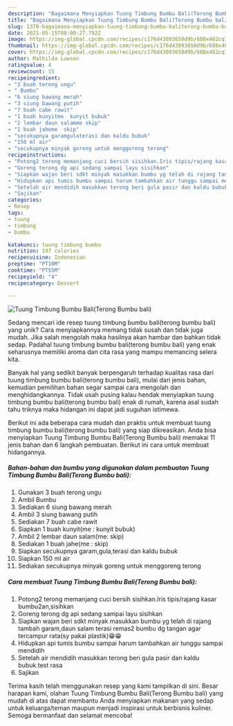 ```yaml
---
description: "Bagaimana Menyiapkan Tuung Timbung Bumbu Bali(Terong Bumbu bali) yang Bikin Ngiler"
title: "Bagaimana Menyiapkan Tuung Timbung Bumbu Bali(Terong Bumbu bali) yang Bikin Ngiler"
slug: 1370-bagaimana-menyiapkan-tuung-timbung-bumbu-baliterong-bumbu-bali-yang-bikin-ngiler
date: 2021-05-15T08:00:27.792Z
image: https://img-global.cpcdn.com/recipes/c176d43093658d9b/680x482cq70/tuung-timbung-bumbu-baliterong-bumbu-bali-foto-resep-utama.jpg
thumbnail: https://img-global.cpcdn.com/recipes/c176d43093658d9b/680x482cq70/tuung-timbung-bumbu-baliterong-bumbu-bali-foto-resep-utama.jpg
cover: https://img-global.cpcdn.com/recipes/c176d43093658d9b/680x482cq70/tuung-timbung-bumbu-baliterong-bumbu-bali-foto-resep-utama.jpg
author: Mathilda Lawson
ratingvalue: 4
reviewcount: 15
recipeingredient:
- "3 buah terong ungu"
- " Bumbu"
- "6 siung bawang merah"
- "3 siung bawang putih"
- "7 buah cabe rawit"
- "1 buah kunyitme  kunyit bubuk"
- "2 lembar daun salamme skip"
- "1 buah jaheme  skip"
- "secukupnya garamgulaterasi dan kaldu bubuk"
- "150 ml air"
- "secukupnya minyak goreng untuk menggoreng terong"
recipeinstructions:
- "Potong2 terong memanjang cuci bersih sisihkan.Iris tipis/rajang kasar bumbu2an,sisihkan"
- "Goreng terong dg api sedang sampai layu sisihkan"
- "Siapkan wajan beri sdkt minyak masukkan bumbu yg telah di rajang tambah garam,daun salam terasi remas2 bumbu dg tangan agar tercampur rata(sy pakai plastik)😁😁"
- "Hidupkan api tumis bumbu sampai harum tambahkan air tunggu sampai mendidih"
- "Setelah air mendidih masukkan terong beri gula pasir dan kaldu bubuk.test rasa"
- "Sajikan"
categories:
- Resep
tags:
- tuung
- timbung
- bumbu

katakunci: tuung timbung bumbu 
nutrition: 197 calories
recipecuisine: Indonesian
preptime: "PT10M"
cooktime: "PT55M"
recipeyield: "4"
recipecategory: Dessert

---
```



![Tuung Timbung Bumbu Bali(Terong Bumbu bali)](https://img-global.cpcdn.com/recipes/c176d43093658d9b/680x482cq70/tuung-timbung-bumbu-baliterong-bumbu-bali-foto-resep-utama.jpg)

Sedang mencari ide resep tuung timbung bumbu bali(terong bumbu bali) yang unik? Cara menyiapkannya memang tidak susah dan tidak juga mudah. Jika salah mengolah maka hasilnya akan hambar dan bahkan tidak sedap. Padahal tuung timbung bumbu bali(terong bumbu bali) yang enak seharusnya memiliki aroma dan cita rasa yang mampu memancing selera kita.



Banyak hal yang sedikit banyak berpengaruh terhadap kualitas rasa dari tuung timbung bumbu bali(terong bumbu bali), mulai dari jenis bahan, kemudian pemilihan bahan segar sampai cara mengolah dan menghidangkannya. Tidak usah pusing kalau hendak menyiapkan tuung timbung bumbu bali(terong bumbu bali) enak di rumah, karena asal sudah tahu triknya maka hidangan ini dapat jadi suguhan istimewa.


Berikut ini ada beberapa cara mudah dan praktis untuk membuat tuung timbung bumbu bali(terong bumbu bali) yang siap dikreasikan. Anda bisa menyiapkan Tuung Timbung Bumbu Bali(Terong Bumbu bali) memakai 11 jenis bahan dan 6 langkah pembuatan. Berikut ini cara untuk membuat hidangannya.

<!--inarticleads1-->

##### Bahan-bahan dan bumbu yang digunakan dalam pembuatan Tuung Timbung Bumbu Bali(Terong Bumbu bali):

1. Gunakan 3 buah terong ungu
1. Ambil  Bumbu
1. Sediakan 6 siung bawang merah
1. Ambil 3 siung bawang putih
1. Sediakan 7 buah cabe rawit
1. Siapkan 1 buah kunyit(me : kunyit bubuk)
1. Ambil 2 lembar daun salam(me: skip)
1. Sediakan 1 buah jahe(me : skip)
1. Siapkan secukupnya garam,gula,terasi dan kaldu bubuk
1. Siapkan 150 ml air
1. Sediakan secukupnya minyak goreng untuk menggoreng terong




<!--inarticleads2-->

##### Cara membuat Tuung Timbung Bumbu Bali(Terong Bumbu bali):

1. Potong2 terong memanjang cuci bersih sisihkan.Iris tipis/rajang kasar bumbu2an,sisihkan
1. Goreng terong dg api sedang sampai layu sisihkan
1. Siapkan wajan beri sdkt minyak masukkan bumbu yg telah di rajang tambah garam,daun salam terasi remas2 bumbu dg tangan agar tercampur rata(sy pakai plastik)😁😁
1. Hidupkan api tumis bumbu sampai harum tambahkan air tunggu sampai mendidih
1. Setelah air mendidih masukkan terong beri gula pasir dan kaldu bubuk.test rasa
1. Sajikan




Terima kasih telah menggunakan resep yang kami tampilkan di sini. Besar harapan kami, olahan Tuung Timbung Bumbu Bali(Terong Bumbu bali) yang mudah di atas dapat membantu Anda menyiapkan makanan yang sedap untuk keluarga/teman maupun menjadi inspirasi untuk berbisnis kuliner. Semoga bermanfaat dan selamat mencoba!

